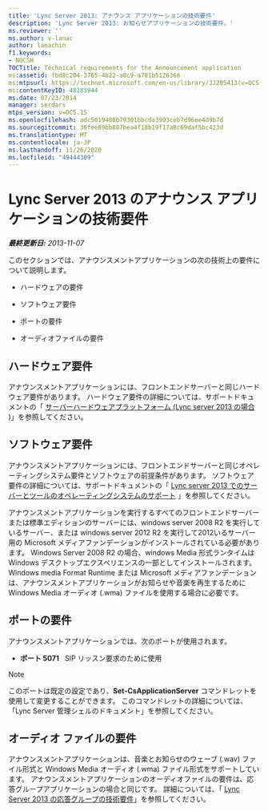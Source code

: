 ```yaml
---
title: 'Lync Server 2013: アナウンス アプリケーションの技術要件'
description: 'Lync Server 2013: お知らせアプリケーションの技術要件。'
ms.reviewer: ''
ms.author: v-lanac
author: lanachin
f1.keywords:
- NOCSH
TOCTitle: Technical requirements for the Announcement application
ms:assetid: fbd8c204-3765-4b22-a0c9-a781b5126366
ms:mtpsurl: https://technet.microsoft.com/en-us/library/JJ205413(v=OCS.15)
ms:contentKeyID: 48185944
ms.date: 07/23/2014
manager: serdars
mtps_version: v=OCS.15
ms.openlocfilehash: adc5019408b79301bbcda3993ceb7d96ee4d9b7d
ms.sourcegitcommit: 36fee89bb887bea4f18b19f17a8c69daf5bc423d
ms.translationtype: MT
ms.contentlocale: ja-JP
ms.lasthandoff: 11/26/2020
ms.locfileid: "49444309"
---
```

# <a name="technical-requirements-for-the-announcement-application-in-lync-server-2013"></a>Lync Server 2013 のアナウンス アプリケーションの技術要件

<div data-xmlns="http://www.w3.org/1999/xhtml">

<div class="topic" data-xmlns="http://www.w3.org/1999/xhtml" data-msxsl="urn:schemas-microsoft-com:xslt" data-cs="https://msdn.microsoft.com/">

<div data-asp="https://msdn2.microsoft.com/asp">



</div>

<div id="mainSection">

<div id="mainBody">

<span> </span>

_**最終更新日:** 2013-11-07_

このセクションでは、アナウンスメントアプリケーションの次の技術上の要件について説明します。

  - ハードウェアの要件

  - ソフトウェア要件

  - ポートの要件

  - オーディオファイルの要件

<div>

## <a name="hardware-requirements"></a>ハードウェア要件

アナウンスメントアプリケーションには、フロントエンドサーバーと同じハードウェア要件があります。 ハードウェア要件の詳細については、サポートドキュメントの「 [サーバーハードウェアプラットフォーム (Lync server 2013 の場合](lync-server-2013-server-hardware-platforms.md) )」を参照してください。

</div>

<div>

## <a name="software-requirements"></a>ソフトウェア要件

アナウンスメントアプリケーションには、フロントエンドサーバーと同じオペレーティングシステム要件とソフトウェアの前提条件があります。 ソフトウェア要件の詳細については、サポートドキュメントの「 [Lync server 2013 でのサーバーとツールのオペレーティングシステムのサポート](lync-server-2013-server-and-tools-operating-system-support.md) 」を参照してください。

アナウンスメントアプリケーションを実行するすべてのフロントエンドサーバーまたは標準エディションのサーバーには、windows server 2008 R2 を実行しているサーバー、または windows server 2012 R2 を実行して2012いるサーバー用の Microsoft メディアファンデーションがインストールされている必要があります。 Windows Server 2008 R2 の場合、windows Media 形式ランタイムは Windows デスクトップエクスペリエンスの一部としてインストールされます。 Windows media Format Runtime または Microsoft メディアファンデーションは、アナウンスメントアプリケーションがお知らせや音楽を再生するために Windows Media オーディオ (.wma) ファイルを使用する場合に必要です。

</div>

<div>

## <a name="port-requirements"></a>ポートの要件

アナウンスメントアプリケーションでは、次のポートが使用されます。

  - **ポート 5071**   SIP リッスン要求のために使用

<div>


> [!NOTE]  
> このポートは既定の設定であり、<STRONG>Set-CsApplicationServer</STRONG> コマンドレットを使用して変更することができます。 このコマンドレットの詳細については、「Lync Server 管理シェルのドキュメント」を参照してください。



</div>

</div>

<div>

## <a name="audio-file-requirements"></a>オーディオ ファイルの要件

アナウンスメントアプリケーションは、音楽とお知らせのウェーブ (.wav) ファイル形式と Windows Media オーディオ (.wma) ファイル形式をサポートしています。 アナウンスメントアプリケーションのオーディオファイルの要件は、応答グループアプリケーションの場合と同じです。 詳細については、「 [Lync Server 2013 の応答グループの技術要件](lync-server-2013-technical-requirements-for-response-group.md)」を参照してください。

</div>

</div>

<span> </span>

</div>

</div>

</div>

